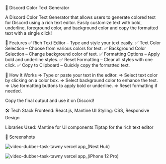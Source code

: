 🎨 Discord Color Text Generator


A Discord Color Text Generator that allows users to generate colored text for Discord using a rich text editor. Easily customize text with bold, underline, foreground color, and background color and copy the formatted text with a single click!

🚀 Features
✅ Rich Text Editor – Type and style your text easily.
✅ Text Color Selection – Choose from various colors for text.
✅ Background Color Selection – Change background color of text.
✅ Formatting Options – Apply bold and underline styles.
✅ Reset Formatting – Clear all styles with one click.
✅ Copy to Clipboard – Quickly copy the formatted text.

🎯 How It Works
=> Type or paste your text in the editor.
=> Select text color by clicking on a color box.
=> Select background color to enhance the text.
=> Use formatting buttons to apply bold or underline.
=> Reset formatting if needed.

Copy the final output and use it on Discord!

🛠️ Tech Stack
Frontend: React.js, Mantine UI
Styling: CSS, Responsive Design

Libraries Used:
Mantine for UI components
Tiptap for the rich text editor

📸 Screenshots

![video-dubber-task-tawny vercel app_(Nest Hub)](https://github.com/user-attachments/assets/e0f4f13f-9777-4aa8-9e62-014f9f29f249)

![video-dubber-task-tawny vercel app_(iPhone 12 Pro)](https://github.com/user-attachments/assets/891228da-b4dc-469d-b26e-cfd5ffe35a0b)

